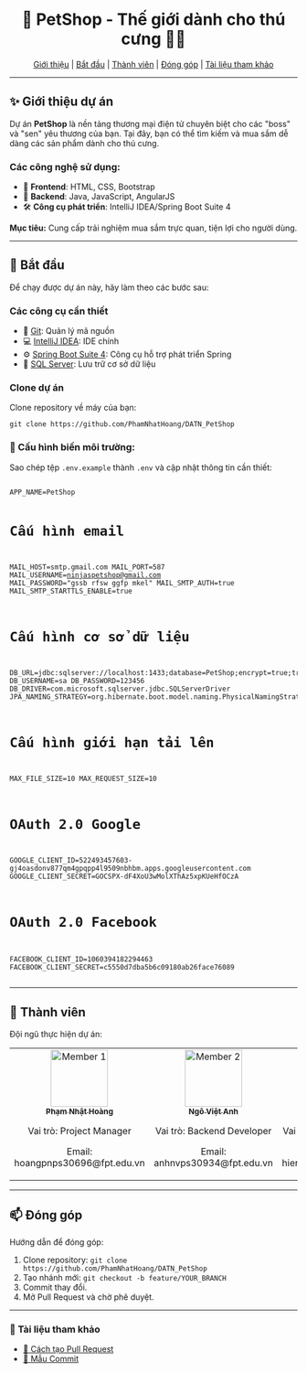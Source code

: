 <h1 align="center" style="font-weight: bold;">🐾 PetShop - Thế giới dành cho thú cưng 🐶🐱</h1>

<p align="center">
  <a href="#about">Giới thiệu</a> |
  <a href="#getting-started">Bắt đầu</a> |
  <a href="#team">Thành viên</a> |
  <a href="#contribute">Đóng góp</a> |
  <a href="#references">Tài liệu tham khảo</a>
</p>

---

<h2 id="about">✨ Giới thiệu dự án</h2>
<p>Dự án <b>PetShop</b> là nền tảng thương mại điện tử chuyên biệt cho các "boss" và "sen" yêu thương của bạn. Tại đây, bạn có thể tìm kiếm và mua sắm dễ dàng các sản phẩm dành cho thú cưng.</p>

<h3>Các công nghệ sử dụng:</h3>
<ul>
  <li>🌟 <b>Frontend</b>: HTML, CSS, Bootstrap</li>
  <li>🔧 <b>Backend</b>: Java, JavaScript, AngularJS</li>
  <li>🛠 <b>Công cụ phát triển</b>: IntelliJ IDEA/Spring Boot Suite 4</li>
</ul>
<p><b>Mục tiêu:</b> Cung cấp trải nghiệm mua sắm trực quan, tiện lợi cho người dùng.</p>

---

<h2 id="getting-started">🚀 Bắt đầu</h2>
<p>Để chạy được dự án này, hãy làm theo các bước sau:</p>

<h3>Các công cụ cần thiết</h3>
<ul>
  <li>🔗 <a href="https://git-scm.com/">Git</a>: Quản lý mã nguồn</li>
  <li>💻 <a href="https://www.jetbrains.com/idea/">IntelliJ IDEA</a>: IDE chính</li>
  <li>⚙️ <a href="https://spring.io/tools">Spring Boot Suite 4</a>: Công cụ hỗ trợ phát triển Spring</li>
  <li>📂 <a href="https://www.microsoft.com/en-us/sql-server">SQL Server</a>: Lưu trữ cơ sở dữ liệu</li>
</ul>

<h3>Clone dự án</h3>
<p>Clone repository về máy của bạn:</p>
<pre>
<code>git clone https://github.com/PhamNhatHoang/DATN_PetShop</code>
</pre>

<h3>🔧 Cấu hình biến môi trường:</h3> <p>Sao chép tệp <code>.env.example</code> thành <code>.env</code> và cập nhật thông tin cần thiết:</p>
<pre>
<code>
APP_NAME=PetShop

# Cấu hình email
MAIL_HOST=smtp.gmail.com
MAIL_PORT=587
MAIL_USERNAME=ninjaspetshop@gmail.com
MAIL_PASSWORD="gssb rfsw ggfp mkel"
MAIL_SMTP_AUTH=true
MAIL_SMTP_STARTTLS_ENABLE=true

# Cấu hình cơ sở dữ liệu
DB_URL=jdbc:sqlserver://localhost:1433;database=PetShop;encrypt=true;trustServerCertificate=true;
DB_USERNAME=sa
DB_PASSWORD=123456
DB_DRIVER=com.microsoft.sqlserver.jdbc.SQLServerDriver
JPA_NAMING_STRATEGY=org.hibernate.boot.model.naming.PhysicalNamingStrategyStandardImpl

# Cấu hình giới hạn tải lên
MAX_FILE_SIZE=10
MAX_REQUEST_SIZE=10

# OAuth 2.0 Google
GOOGLE_CLIENT_ID=522493457603-gj4oasdonv877qm4gpqpp4l9509nbhbm.apps.googleusercontent.com
GOOGLE_CLIENT_SECRET=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

# OAuth 2.0 Facebook
FACEBOOK_CLIENT_ID=1060394182294463
FACEBOOK_CLIENT_SECRET=c5550d7dba5b6c09180ab26face76089
</code>
</pre>

---

<h2 id="team">🤝 Thành viên</h2>
<p>Đội ngũ thực hiện dự án:</p>
<table>
  <tr>
    <td align="center">
      <a href="https://github.com/member1">
        <img src="https://thanhcongfarm.com/wp-content/uploads/2022/05/anh-cho-hai-20.jpg" width="100px;" alt="Member 1"/>
        <br><sub><b>Phạm Nhật Hoàng</b></sub>
      </a>
      <p>Vai trò: Project Manager</p>
      <p>Email: hoangpnps30696@fpt.edu.vn</p>
    </td>
    <td align="center">
      <a href="https://github.com/Chanh03">
        <img src="https://thanhcongfarm.com/wp-content/uploads/2022/05/anh-cho-hai-20.jpg" width="100px;" alt="Member 2"/>
        <br><sub><b>Ngô Việt Anh</b></sub>
      </a>
      <p>Vai trò: Backend Developer</p>
      <p>Email: anhnvps30934@fpt.edu.vn</p>
    </td>
    <td align="center">
      <a href="https://github.com/hienlh23">
        <img src="https://thanhcongfarm.com/wp-content/uploads/2022/05/anh-cho-hai-20.jpg" width="100px;" alt="Member 3"/>
        <br><sub><b>Lê Hoàng Hiền</b></sub>
      </a>
      <p>Vai trò: Frontend Developer</p>
      <p>Email: hienlhps31008@fpt.edu.vn</p>
    </td>
    <td align="center">
      <a href="https://github.com/Phucabcd">
        <img src="https://thanhcongfarm.com/wp-content/uploads/2022/05/anh-cho-hai-20.jpg" width="100px;" alt="Member 4"/>
        <br><sub><b>Nguyễn Trọng Phúc</b></sub>
      </a>
      <p>Vai trò: Backend Developer</p>
      <p>Email: phucntps30804@fpt.edu.vn</p>
    </td>
    <td align="center">
      <a href="https://github.com/tamXinchao">
        <img src="https://thanhcongfarm.com/wp-content/uploads/2022/05/anh-cho-hai-20.jpg" width="100px;" alt="Member 5"/>
        <br><sub><b>Đỗ Minh Tâm</b></sub>
      </a>
      <p>Vai trò: Backend Developer</p>
      <p>Email: tamdmps36365@fpt.edu.vn</p>
    </td>
  </tr>
</table>

---

<h2 id="contribute">📫 Đóng góp</h2>
<p>Hướng dẫn để đóng góp:</p>
<ol>
  <li>Clone repository: <code>git clone https://github.com/PhamNhatHoang/DATN_PetShop</code></li>
  <li>Tạo nhánh mới: <code>git checkout -b feature/YOUR_BRANCH</code></li>
  <li>Commit thay đổi.</li>
  <li>Mở Pull Request và chờ phê duyệt.</li>
</ol>

---

<h3 id="references">📖 Tài liệu tham khảo</h3>
<ul>
  <li><a href="https://www.atlassian.com/git/tutorials/making-a-pull-request">📝 Cách tạo Pull Request</a></li>
  <li><a href="https://gist.github.com/joshbuchea/6f47e86d2510bce28f8e7f42ae84c716">💾 Mẫu Commit</a></li>
</ul>

